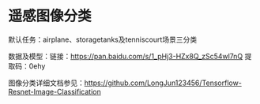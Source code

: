 # 遥感图像分类
默认任务：airplane、storagetanks及tenniscourt场景三分类

数据及模型：链接：https://pan.baidu.com/s/1_pHj3-HZx8Q_zSc54wl7nQ 提取码：0ehy

图像分类详细文档参见：https://github.com/LongJun123456/Tensorflow-Resnet-Image-Classification
